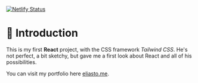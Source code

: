 [![Netlify Status](https://api.netlify.com/api/v1/badges/d5e554ef-f147-4f9e-b72e-f6497225c877/deploy-status)](https://app.netlify.com/sites/eliasto/deploys)
#  👋 Introduction
This is my first **React** project, with the CSS framework *Tailwind CSS*. He's not perfect, a bit sketchy, but gave me a first look about React and all of his possibilities.

You can visit my portfolio here [eliasto.me](https://eliasto.me).
